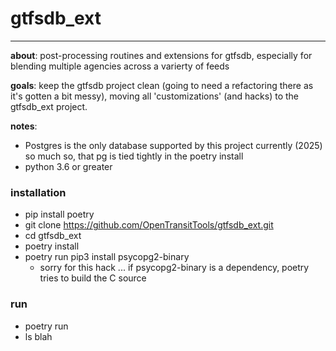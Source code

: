 # gtfsdb_ext
----------
**about**: post-processing routines and extensions for gtfsdb, especially for blending multiple agencies across a varierty of feeds

**goals**: keep the gtfsdb project clean (going to need a refactoring there as it's gotten a bit messy), moving all 'customizations' (and hacks) to the gtfsdb_ext project.

**notes**: 
 - Postgres is the only database supported by this project currently (2025)
   so much so, that pg is tied tightly in the poetry install
 - python 3.6 or greater

### installation 
- pip install poetry
- git clone https://github.com/OpenTransitTools/gtfsdb_ext.git
- cd gtfsdb_ext
- poetry install
- poetry run pip3 install psycopg2-binary
  - sorry for this hack ... if psycopg2-binary is a dependency, poetry tries to build the C source

### run
- poetry run 
- ls blah
